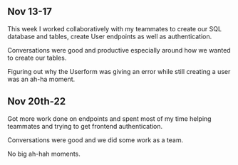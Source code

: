 ## Nov 13-17

This week I worked collaboratively with my teammates to create our SQL database and tables, create User endpoints as well as authentication.

Conversations were good and productive especially around how we wanted to create our tables.

Figuring out why the Userform was giving an error while still creating a user was an ah-ha moment.

## Nov 20th-22

Got more work done on endpoints and spent most of my time helping teammates and trying to get frontend authentication.

Conversations were good and we did some work as a team.

No big ah-hah moments.
